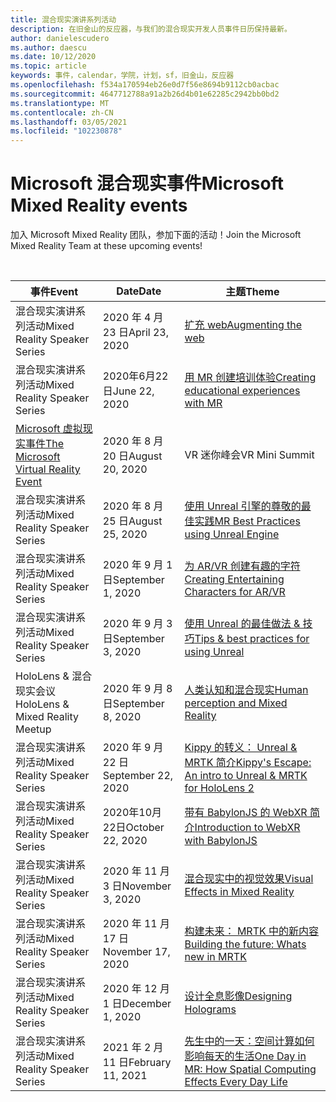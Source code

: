 ```yaml
---
title: 混合现实演讲系列活动
description: 在旧金山的反应器，与我们的混合现实开发人员事件日历保持最新。
author: danielescudero
ms.author: daescu
ms.date: 10/12/2020
ms.topic: article
keywords: 事件，calendar，学院，计划，sf，旧金山，反应器
ms.openlocfilehash: f534a170594eb26e0d7f56e8694b9112cb0acbac
ms.sourcegitcommit: 4647712788a91a2b26d4b01e62285c2942bb0bd2
ms.translationtype: MT
ms.contentlocale: zh-CN
ms.lasthandoff: 03/05/2021
ms.locfileid: "102230878"
---
```

# <a name="microsoft-mixed-reality-events"></a><span data-ttu-id="7c0aa-104">Microsoft 混合现实事件</span><span class="sxs-lookup"><span data-stu-id="7c0aa-104">Microsoft Mixed Reality events</span></span>

<span data-ttu-id="7c0aa-105">加入 Microsoft Mixed Reality 团队，参加下面的活动！</span><span class="sxs-lookup"><span data-stu-id="7c0aa-105">Join the Microsoft Mixed Reality Team at these upcoming events!</span></span>

<br>

|<span data-ttu-id="7c0aa-106">事件</span><span class="sxs-lookup"><span data-stu-id="7c0aa-106">Event</span></span>|<span data-ttu-id="7c0aa-107">Date</span><span class="sxs-lookup"><span data-stu-id="7c0aa-107">Date</span></span>|<span data-ttu-id="7c0aa-108">主题</span><span class="sxs-lookup"><span data-stu-id="7c0aa-108">Theme</span></span>|
|-------------|-------------|-----|
| <span data-ttu-id="7c0aa-109">混合现实演讲系列活动</span><span class="sxs-lookup"><span data-stu-id="7c0aa-109">Mixed Reality Speaker Series</span></span>|<span data-ttu-id="7c0aa-110">2020 年 4 月 23 日</span><span class="sxs-lookup"><span data-stu-id="7c0aa-110">April 23, 2020</span></span>|[<span data-ttu-id="7c0aa-111">扩充 web</span><span class="sxs-lookup"><span data-stu-id="7c0aa-111">Augmenting the web</span></span>](https://channel9.msdn.com/Shows/Docs-Mixed-Reality/Augmenting-WebXR-Standards)|
| <span data-ttu-id="7c0aa-112">混合现实演讲系列活动</span><span class="sxs-lookup"><span data-stu-id="7c0aa-112">Mixed Reality Speaker Series</span></span>|<span data-ttu-id="7c0aa-113">2020年6月22日</span><span class="sxs-lookup"><span data-stu-id="7c0aa-113">June 22, 2020</span></span>|[<span data-ttu-id="7c0aa-114">用 MR 创建培训体验</span><span class="sxs-lookup"><span data-stu-id="7c0aa-114">Creating educational experiences with MR</span></span>](https://channel9.msdn.com/Shows/Docs-Mixed-Reality/Educational-Experiences-in-MR)|
| [<span data-ttu-id="7c0aa-115">Microsoft 虚拟现实事件</span><span class="sxs-lookup"><span data-stu-id="7c0aa-115">The Microsoft Virtual Reality Event</span></span>](https://www.meetup.com/hololens-mr/events/272364822/)|<span data-ttu-id="7c0aa-116">2020 年 8 月 20 日</span><span class="sxs-lookup"><span data-stu-id="7c0aa-116">August 20, 2020</span></span>|<span data-ttu-id="7c0aa-117">VR 迷你峰会</span><span class="sxs-lookup"><span data-stu-id="7c0aa-117">VR Mini Summit</span></span>|
| <span data-ttu-id="7c0aa-118">混合现实演讲系列活动</span><span class="sxs-lookup"><span data-stu-id="7c0aa-118">Mixed Reality Speaker Series</span></span>|<span data-ttu-id="7c0aa-119">2020 年 8 月 25 日</span><span class="sxs-lookup"><span data-stu-id="7c0aa-119">August 25, 2020</span></span>|[<span data-ttu-id="7c0aa-120">使用 Unreal 引擎的尊敬的最佳实践</span><span class="sxs-lookup"><span data-stu-id="7c0aa-120">MR Best Practices using Unreal Engine</span></span>](https://channel9.msdn.com/Shows/Docs-Mixed-Reality/Tips-and-Best-Practices-for-using-UE4-in-MR)|
| <span data-ttu-id="7c0aa-121">混合现实演讲系列活动</span><span class="sxs-lookup"><span data-stu-id="7c0aa-121">Mixed Reality Speaker Series</span></span>|<span data-ttu-id="7c0aa-122">2020 年 9 月 1 日</span><span class="sxs-lookup"><span data-stu-id="7c0aa-122">September 1, 2020</span></span>|[<span data-ttu-id="7c0aa-123">为 AR/VR 创建有趣的字符</span><span class="sxs-lookup"><span data-stu-id="7c0aa-123">Creating Entertaining Characters for AR/VR</span></span>](https://channel9.msdn.com/Shows/Docs-Mixed-Reality/Creating-Entertaining-Characters-for-Mixed-Reality)|
| <span data-ttu-id="7c0aa-124">混合现实演讲系列活动</span><span class="sxs-lookup"><span data-stu-id="7c0aa-124">Mixed Reality Speaker Series</span></span>|<span data-ttu-id="7c0aa-125">2020 年 9 月 3 日</span><span class="sxs-lookup"><span data-stu-id="7c0aa-125">September 3, 2020</span></span>|[<span data-ttu-id="7c0aa-126">使用 Unreal 的最佳做法 & 技巧</span><span class="sxs-lookup"><span data-stu-id="7c0aa-126">Tips & best practices for using Unreal</span></span>](https://channel9.msdn.com/Shows/Docs-Mixed-Reality/Tips-and-Best-Practices-for-using-UE4-in-MR)|
| <span data-ttu-id="7c0aa-127">HoloLens & 混合现实会议</span><span class="sxs-lookup"><span data-stu-id="7c0aa-127">HoloLens & Mixed Reality Meetup</span></span>|<span data-ttu-id="7c0aa-128">2020 年 9 月 8 日</span><span class="sxs-lookup"><span data-stu-id="7c0aa-128">September 8, 2020</span></span>|[<span data-ttu-id="7c0aa-129">人类认知和混合现实</span><span class="sxs-lookup"><span data-stu-id="7c0aa-129">Human perception and Mixed Reality</span></span>](https://channel9.msdn.com/Shows/Docs-Mixed-Reality/Human-Perception-and-Mixed-Reality)|
| <span data-ttu-id="7c0aa-130">混合现实演讲系列活动</span><span class="sxs-lookup"><span data-stu-id="7c0aa-130">Mixed Reality Speaker Series</span></span>|<span data-ttu-id="7c0aa-131">2020 年 9 月 22 日</span><span class="sxs-lookup"><span data-stu-id="7c0aa-131">September 22, 2020</span></span>|[<span data-ttu-id="7c0aa-132">Kippy 的转义： Unreal & MRTK 简介</span><span class="sxs-lookup"><span data-stu-id="7c0aa-132">Kippy's Escape: An intro to Unreal & MRTK for HoloLens 2</span></span>](../develop/unreal/unreal-kippys-escape.md)|
| <span data-ttu-id="7c0aa-133">混合现实演讲系列活动</span><span class="sxs-lookup"><span data-stu-id="7c0aa-133">Mixed Reality Speaker Series</span></span>|<span data-ttu-id="7c0aa-134">2020年10月22日</span><span class="sxs-lookup"><span data-stu-id="7c0aa-134">October 22, 2020</span></span>|[<span data-ttu-id="7c0aa-135">带有 BabylonJS 的 WebXR 简介</span><span class="sxs-lookup"><span data-stu-id="7c0aa-135">Introduction to WebXR with BabylonJS</span></span>](https://channel9.msdn.com/Shows/Docs-Mixed-Reality/Adding-Augmented-Reality-to-your-Typescript-Project)|
| <span data-ttu-id="7c0aa-136">混合现实演讲系列活动</span><span class="sxs-lookup"><span data-stu-id="7c0aa-136">Mixed Reality Speaker Series</span></span>|<span data-ttu-id="7c0aa-137">2020 年 11 月 3 日</span><span class="sxs-lookup"><span data-stu-id="7c0aa-137">November 3, 2020</span></span>|[<span data-ttu-id="7c0aa-138">混合现实中的视觉效果</span><span class="sxs-lookup"><span data-stu-id="7c0aa-138">Visual Effects in Mixed Reality</span></span>](https://channel9.msdn.com/Shows/Mixed-Reality/Visual-Effects-in-Mixed-Reality)|
| <span data-ttu-id="7c0aa-139">混合现实演讲系列活动</span><span class="sxs-lookup"><span data-stu-id="7c0aa-139">Mixed Reality Speaker Series</span></span>|<span data-ttu-id="7c0aa-140">2020 年 11 月 17 日</span><span class="sxs-lookup"><span data-stu-id="7c0aa-140">November 17, 2020</span></span>|[<span data-ttu-id="7c0aa-141">构建未来： MRTK 中的新内容</span><span class="sxs-lookup"><span data-stu-id="7c0aa-141">Building the future: Whats new in MRTK</span></span>](https://channel9.msdn.com/Shows/Docs-Mixed-Reality/Building-the-Future-Whats-New-in-the-Mixed-Reality-Toolkit)|
| <span data-ttu-id="7c0aa-142">混合现实演讲系列活动</span><span class="sxs-lookup"><span data-stu-id="7c0aa-142">Mixed Reality Speaker Series</span></span>|<span data-ttu-id="7c0aa-143">2020 年 12 月 1 日</span><span class="sxs-lookup"><span data-stu-id="7c0aa-143">December 1, 2020</span></span>|[<span data-ttu-id="7c0aa-144">设计全息影像</span><span class="sxs-lookup"><span data-stu-id="7c0aa-144">Designing Holograms</span></span>](https://channel9.msdn.com/Shows/Docs-Mixed-Reality/Making-of-Designing-Holograms)|
| <span data-ttu-id="7c0aa-145">混合现实演讲系列活动</span><span class="sxs-lookup"><span data-stu-id="7c0aa-145">Mixed Reality Speaker Series</span></span>|<span data-ttu-id="7c0aa-146">2021 年 2 月 11 日</span><span class="sxs-lookup"><span data-stu-id="7c0aa-146">February 11, 2021</span></span>|[<span data-ttu-id="7c0aa-147">先生中的一天：空间计算如何影响每天的生活</span><span class="sxs-lookup"><span data-stu-id="7c0aa-147">One Day in MR: How Spatial Computing Effects Every Day Life</span></span>](https://channel9.msdn.com/Shows/Mixed-Reality/One-Day-In-MR-How-Spatial-Computing-Effects-Every-Day-Life)|
